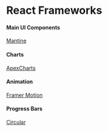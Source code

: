 # React Frameworks

#### Main UI Components    
[Mantine](https://mantine.dev/)

#### Charts    
[ApexCharts](https://apexcharts.com/)

#### Animation
[Framer Motion](https://www.framer.com/motion/)

#### Progress Bars
[Circular](https://www.npmjs.com/package/react-circular-progressbar/)
